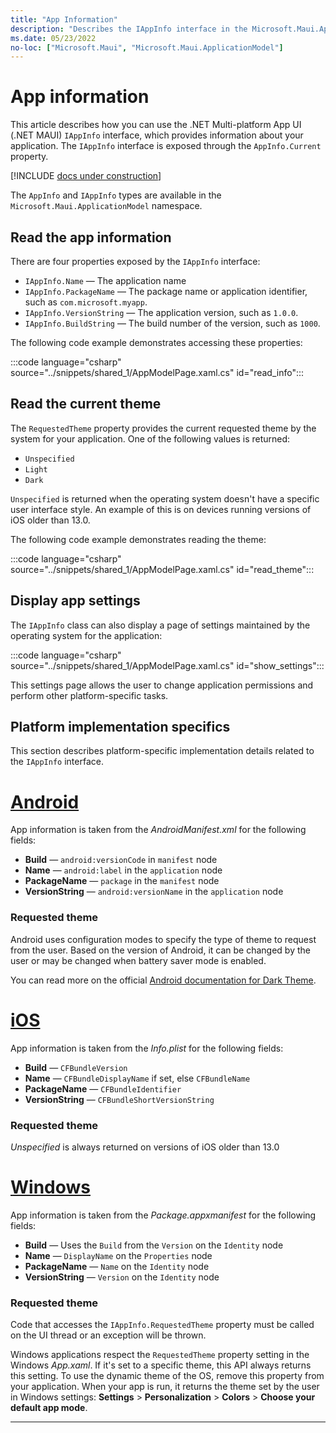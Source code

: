 ```yaml
---
title: "App Information"
description: "Describes the IAppInfo interface in the Microsoft.Maui.ApplicationModel namespace, which provides information about your application. For example, it exposes the app name and version."
ms.date: 05/23/2022
no-loc: ["Microsoft.Maui", "Microsoft.Maui.ApplicationModel"]
---
```


# App information

This article describes how you can use the .NET Multi-platform App UI (.NET MAUI) `IAppInfo` interface, which provides information about your application. The `IAppInfo` interface is exposed through the `AppInfo.Current` property.

[!INCLUDE [docs under construction](~/includes/preview-note.md)]

The `AppInfo` and `IAppInfo` types are available in the `Microsoft.Maui.ApplicationModel` namespace.

## Read the app information

There are four properties exposed by the `IAppInfo` interface:

- `IAppInfo.Name` &mdash; The application name
- `IAppInfo.PackageName` &mdash; The package name or application identifier, such as `com.microsoft.myapp`.
- `IAppInfo.VersionString` &mdash; The application version, such as `1.0.0`.
- `IAppInfo.BuildString` &mdash; The build number of the version, such as `1000`.

The following code example demonstrates accessing these properties:

:::code language="csharp" source="../snippets/shared_1/AppModelPage.xaml.cs" id="read_info":::

## Read the current theme

The `RequestedTheme` property provides the current requested theme by the system for your application. One of the following values is returned:

- `Unspecified`
- `Light`
- `Dark`

`Unspecified` is returned when the operating system doesn't have a specific user interface style. An example of this is on devices running versions of iOS older than 13.0.

The following code example demonstrates reading the theme:

:::code language="csharp" source="../snippets/shared_1/AppModelPage.xaml.cs" id="read_theme":::

## Display app settings

The `IAppInfo` class can also display a page of settings maintained by the operating system for the application:

:::code language="csharp" source="../snippets/shared_1/AppModelPage.xaml.cs" id="show_settings":::

This settings page allows the user to change application permissions and perform other platform-specific tasks.

## Platform implementation specifics

This section describes platform-specific implementation details related to the `IAppInfo` interface.

<!-- markdownlint-disable MD025 -->

# [Android](#tab/android)

App information is taken from the _AndroidManifest.xml_ for the following fields:

- **Build** &mdash; `android:versionCode` in `manifest` node
- **Name** &mdash; `android:label` in the `application` node
- **PackageName** &mdash; `package` in the `manifest` node
- **VersionString** &mdash; `android:versionName` in the `application` node

### Requested theme

Android uses configuration modes to specify the type of theme to request from the user. Based on the version of Android, it can be changed by the user or may be changed when battery saver mode is enabled.

You can read more on the official [Android documentation for Dark Theme](https://developer.android.com/guide/topics/ui/look-and-feel/darktheme).

# [iOS](#tab/ios)

App information is taken from the _Info.plist_ for the following fields:

- **Build** &mdash; `CFBundleVersion`
- **Name** &mdash; `CFBundleDisplayName` if set, else `CFBundleName`
- **PackageName** &mdash; `CFBundleIdentifier`
- **VersionString** &mdash; `CFBundleShortVersionString`

### Requested theme

_Unspecified_ is always returned on versions of iOS older than 13.0

# [Windows](#tab/windows)

App information is taken from the _Package.appxmanifest_ for the following fields:

- **Build** &mdash; Uses the `Build` from the `Version` on the `Identity` node
- **Name** &mdash; `DisplayName` on the `Properties` node
- **PackageName** &mdash; `Name` on the `Identity` node
- **VersionString** &mdash; `Version` on the `Identity` node

### Requested theme

Code that accesses the `IAppInfo.RequestedTheme` property must be called on the UI thread or an exception will be thrown.

Windows applications respect the `RequestedTheme` property setting in the Windows _App.xaml_. If it's set to a specific theme, this API always returns this setting. To use the dynamic theme of the OS, remove this property from your application. When your app is run, it returns the theme set by the user in Windows settings: **Settings** > **Personalization** > **Colors** > **Choose your default app mode**.

<!-- TODO: You can read more on the [Windows Requested Theme Documentation](/uwp/api/windows.ui.xaml.application.requestedtheme). -->

--------------

<!-- markdownlint-enable MD025 -->
